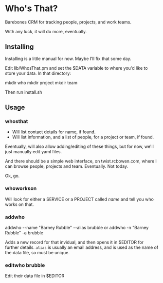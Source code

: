 # Who's That?

Barebones CRM for tracking people, projects, and work teams.

With any luck, it will do more, eventually.

## Installing

Installing is a little manual for now. Maybe I'll fix that some day.

Edit lib/WhosThat.pm and set the $DATA variable to where you'd like to
store your data. In that directory:

mkdir who
mkdir project
mkdir  team

Then run install.sh

## Usage

### whosthat <name>

* Will list contact details for name, if found.
* Will list information, and a list of people, for a project or team,
  if found.

Eventually, will also allow adding/editing of these things, but for now,
we'll just manually edit yaml files.

And there should be a simple web interface, on twist.rcbowen.com, where
I can browse people, projects and team. Eventually. Not today.

Ok, go.

### whoworkson <name>

Will look for either a SERVICE or a PROJECT called *name* and tell you
who works on that.

### addwho

addwho --name "Barney Rubble" --alias brubble
or
addwho -n "Barney Rubble" -a brubble

Adds a new record for that invidual, and then opens it in $EDITOR for
further details. `alias` is usually an email address, and is used as the
name of the data file, so must be unique.

### editwho brubble

Edit their data file in $EDITOR


